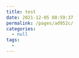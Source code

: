 ```yaml
---
title: test
date: 2021-12-05 08:59:37
permalink: /pages/ad952c/
categories:
  - null
tags:
  - 
---
```

